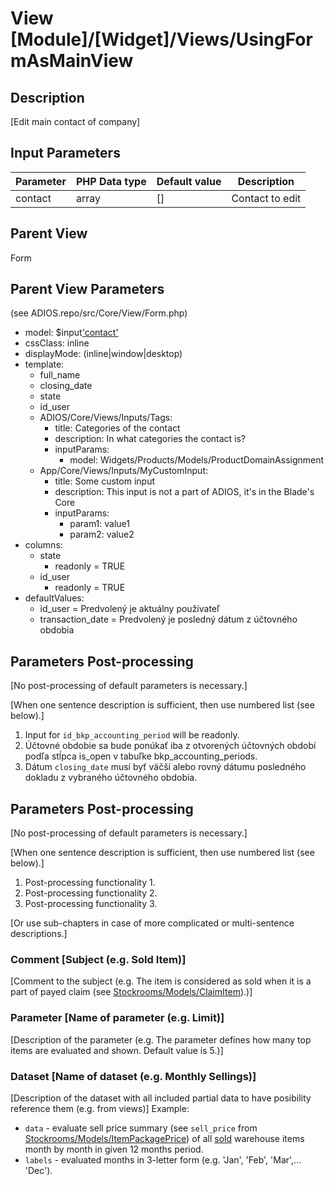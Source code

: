 # View [Module]/[Widget]/Views/UsingFormAsMainView

## Description

[Edit main contact of company]

## Input Parameters

| Parameter | PHP Data type | Default value | Description     |
| --------- | ------------- | ------------- | --------------- |
| contact   | array         | []            | Contact to edit |

## Parent View

Form

## Parent View Parameters

(see ADIOS.repo/src/Core/View/Form.php)

* model: $input['contact'](./../../../../Modules/Common/AddressBook/Models/Contact.md)
* cssClass: inline
* displayMode: (inline|window|desktop)
* template:
  * full_name
  * closing_date
  * state
  * id_user
  * ADIOS/Core/Views/Inputs/Tags:
    * title: Categories of the contact
    * description: In what categories the contact is?
    * inputParams:
      * model: Widgets/Products/Models/ProductDomainAssignment
  * App/Core/Views/Inputs/MyCustomInput:
    * title: Some custom input
    * description: This input is not a part of ADIOS, it's in the Blade's Core
    * inputParams:
      * param1: value1
      * param2: value2
* columns:
  * state
    * readonly = TRUE
  * id_user
    * readonly = TRUE
* defaultValues:
  * id_user = Predvolený je aktuálny používateľ
  * transaction_date = Predvolený je posledný dátum z účtovného obdobia

## Parameters Post-processing

[No post-processing of default parameters is necessary.]

[When one sentence description is sufficient, then use numbered list (see below).]
  1. Input for `id_bkp_accounting_period` will be readonly.
  2. Účtovné obdobie sa bude ponúkať iba z otvorených účtovných období podľa stĺpca is_open v tabuľke bkp_accounting_periods.
  3. Dátum `closing_date` musí byť väčší alebo rovný dátumu posledného dokladu z vybraného účtovného obdobia.

## Parameters Post-processing

[No post-processing of default parameters is necessary.]

[When one sentence description is sufficient, then use numbered list (see below).]
1. Post-processing functionality 1. 
2. Post-processing functionality 2.
3. Post-processing functionality 3.

[Or use sub-chapters in case of more complicated or multi-sentence descriptions.]
### Comment [Subject (e.g. Sold Item)]
[Comment to the subject (e.g. The item is considered as sold when it is a part of payed claim (see [Stockrooms/Models/ClaimItem](../../Stockrooms/Models/ClaimItem.md)).)]

### Parameter [Name of parameter (e.g. Limit)]
[Description of the parameter (e.g. The parameter defines how many top items are evaluated and shown. Default value is 5.)]

### Dataset [Name of dataset (e.g. Monthly Sellings)]
[Description of the dataset with all included partial data to have posibility reference them (e.g. from views)]
Example:
* `data` - evaluate sell price summary (see `sell_price` from [Stockrooms/Models/ItemPackagePrice](../../Stockrooms/Models/ItemPackagePrice.md)) of all [sold](#comment-sold-item) warehouse items month by month in given 12 months period.
* `labels` - evaluated months in 3-letter form (e.g. 'Jan', 'Feb', 'Mar',... 'Dec').